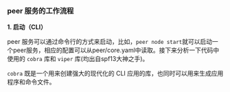 ### peer 服务的工作流程

**1. 启动（CLI）**

peer 服务可以通过命令行的方式来启动，比如，`peer node start`就可以启动一个peer服务，相应的配置可以从peer/core.yaml中读取。接下来分析一下代码中使用的 `cobra` 库和 `viper` 库(均出自spf13大神之手)。

`cobra` 既是一个用来创建强大的现代化的 CLI 应用的库，也同时可以用来生成应用程序和命令文件。
